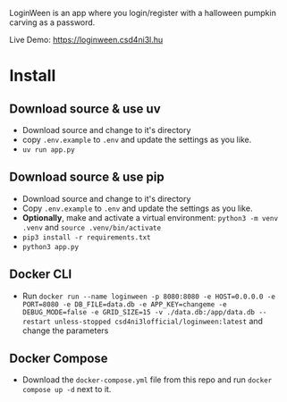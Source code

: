 LoginWeen is an app where you login/register with a halloween pumpkin carving as a password.

Live Demo: https://loginween.csd4ni3l.hu

# Install

## Download source & use uv
- Download source and change to it's directory
- copy `.env.example` to `.env` and update the settings as you like.
- `uv run app.py`

## Download source & use pip
- Download source and change to it's directory
- Copy `.env.example` to `.env` and update the settings as you like.
- **Optionally**, make and activate a virtual environment: `python3 -m venv .venv` and `source .venv/bin/activate`
- `pip3 install -r requirements.txt`
- `python3 app.py`

## Docker CLI
- Run `docker run --name loginween -p 8080:8080 -e HOST=0.0.0.0 -e PORT=8080 -e DB_FILE=data.db -e APP_KEY=changeme -e DEBUG_MODE=false -e GRID_SIZE=15 -v ./data.db:/app/data.db --restart unless-stopped csd4ni3lofficial/loginween:latest` and change the parameters

## Docker Compose
- Download the `docker-compose.yml` file from this repo and run `docker compose up -d` next to it.